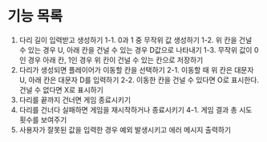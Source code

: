 # 기능 목록
1. 다리 길이 입력받고 생성하기
    1-1. 0과 1 중 무작위 값 생성하기
    1-2. 위 칸을 건널 수 있는 경우 U, 아래 칸을 건널 수 있는 경우 D값으로 나타내기
    1-3. 무작위 값이 0인 경우 아래 칸, 1인 경우 위 칸이 건널 수 있는 칸으로 저장하기
2. 다리가 생성되면 플레이어가 이동할 칸을 선택하기
    2-1. 이동할 때 위 칸은 대문자 U, 아래 칸은 대문자 D를 입력하기
    2-2. 이동한 칸을 건널 수 있다면 O로 표시한다. 건널 수 없다면 X로 표시하기
3. 다리를 끝까지 건너면 게임 종료시키기
4. 다리를 건너다 실패하면 게임을 재시작하거나 종료시키기
    4-1. 게임 결과 총 시도 횟수를 보여주기
5. 사용자가 잘못된 값을 입력한 경우 예외 발생시키고 에러 메시지 출력하기